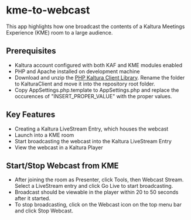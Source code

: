 # kme-to-webcast

This app highlights how one broadcast the contents of a Kaltura Meetings Experience (KME) room to a large audience.

## Prerequisites

- Kaltura account configured with both KAF and KME modules enabled
- PHP and Apache installed on development machine
- Download and unzip the [PHP Kaltura Client Library](https://github.com/kaltura/KalturaGeneratedAPIClientsPHP/archive/v16.14.0.tar.gz). Rename the folder to KalturaClient and move it into the repository root folder.
- Copy AppSettings.php.template to AppSettings.php and replace the occurences of "INSERT_PROPER_VALUE" with the proper values.

## Key Features

- Creating a Kaltura LiveStream Entry, which houses the webcast
- Launch into a KME room
- Start broadcasting the webcast into the Kaltura LiveStream Entry
- View the webcast in a Kaltura Player

## Start/Stop Webcast from KME

- After joining the room as Presenter, click Tools, then Webcast Stream. Select a LiveStream entry and click Go Live to start broadcasting.
- Broadcast should be viewable in the player within 20 to 50 seconds after it started.
- To stop broadcasting, click on the Webcast icon on the top menu bar and click Stop Webcast.
